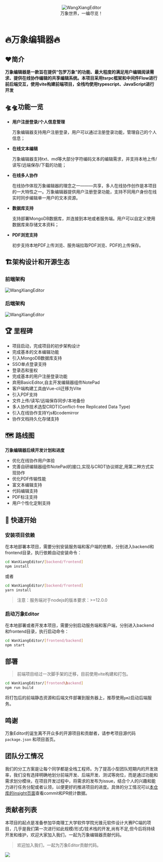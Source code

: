 <p align="center">
<img alt="WangXiangEditor" src="frontend/public/WangXiang Editor_transparent.png">
<br>
万象世界，一编尽览！
<br><br>
</p>

<p align="center">
<!-- <a href="README.md">English</a> -->
</p>

# 🔥**万象编辑器**🔥

## ❤️**简介**

**万象编辑器是一款旨在提供“包罗万象”的功能、最大程度的满足用户编辑阅读需求、提供在线协作编辑的共享编辑系统。本项目采用tsrpc框架和中间件Flow进行前后端交互，使用vite构建前端项目，全栈均使用typescript、JavaScript进行开发**

<!-- TODO:插入优化首页后的软件成品图片 -->

## 🛸🛸**功能一览**

* **用户注册登录/个人信息管理**
    
    万象编辑器支持用户注册登录，用户可以通过注册登录功能，管理自己的个人信息；
* **在线文本编辑**
    
    万象编辑器支持txt、md等大部分字符编码文本的编辑需求，并支持本地上传/读写/远端保存/下载的功能；

* **在线多人协作**

    在线协作体现万象编辑器的理念之一———共享，多人在线协作创作是本项目的一大特性之一。万象编辑器提供用户注册登录功能，支持不同用户身份在线实时同步编辑单一用户的文本资源。

* **数据库支持**

    支持部署MongoDB数据库，并连接到本地或者服务端。用户可以自定义使用数据库来存储文本资料；

* **PDF浏览支持**

    初步支持本地PDF上传浏览、服务端拉取PDF浏览、PDF的上传保存。



<!-- * **JavaScript/CSS 代码片段**

* **Typescript支持**

* **template片段** -->

## 🏗️架构设计和开源生态
<!-- * **浏览器/服务端架构**

    万象编辑器采用**Browser/Server**架构，支持客户端与远程服务端进行文件的上传和下载。
     -->


### 前端架构
<img alt="WangXiangEditor" src="frontend/public/万象前端架构.png">

### 后端架构
<img alt="WangXiangEditor" src="frontend/public/万象后端架构.png">

## 🏆 里程碑
* 项目启动，完成项目的初步架构设计
* 完成基本的文本编辑功能
* 引入MongoDB数据库支持
* SSO单点登录支持
* 登录态和鉴权
* 完成基本的用户注册登录功能
* 弃用BasicEditor,自主开发编辑器组件NotePad
* 客户端构建工具由Vue-cli迁移为Vite
* 引入PDF支持
* 文件上传/读写/远端保存同步/本地备份
* 多人协作技术选型CRDT(Conflict-free Replicated Data Type)
* 引入在线协作支持Yjs和codemirror
* 协作文档持久化存储支持

## 🗺️ 路线图
**万象编辑器后续开发计划和进度**
* 优化在线协作用户体验
* 完善自研编辑器组件NotePad的接口,实现与CRDT协议绑定,用第二种方式实现协作
* 优化PDF传输性能
* 富文本编辑支持
* 代码编辑支持
* PDF标注支持
* 用户个性化定制支持

## 🚀 快速开始

<!-- * **安装nodejs环境**

* **安装Typescript环境**

* **本地安装编辑器** -->


### **安装项目依赖**
在本地部署本项目，需要分别安装服务端和客户端的依赖，分别进入backend和frontend目录，执行依赖自动安装命令：
```bash
cd WanXiangEditor/[backend/frontend]
npm install
```
或者
```bash
cd WanXiangEditor/[backend/frontend]
yarn install
```
> 注意：服务端对于nodejs的版本要求：>=12.0.0

### **启动万象Editor**

在本地部署或者开发本项目，需要分别启动服务端和客户端，分别进入backend和frontend目录，执行启动命令：
```bash
cd WanXiangEditor/[frontend/backend]
npm start
```
## 部署
> 前端项目经过一次脚手架的迁移，目前使用vite构建和打包。

```bash
cd WanXiangEditor/[frontend\backend]
npm run build
```
将打包后的前端静态资源和后端文件部署到服务器上，推荐使用`pm2`启动后端服务。
## 鸣谢
万象Editor的诞生离不开众多的开源项目和贡献者，请参考项目源代码 `package.json` 和项目首页。

## 团队分工情况
我们的分工方案是让每个同学都是全栈工程师。为了提高小型团队短期内的开发效率，我们没有选择明确地划分前端开发、后端开发、测试等岗位，而是通过功能和需求划分模块，在项目开发过程中，将需求的发布为issue，结合个人的兴趣和能力进行任务分配或者认领，以便更好的推进项目的进度。具体的分工情况可以[本仓库的insight页面](https://github.com/val213/WanXiangEditor/pulse)查看commit和PR统计数据。
## 贡献者列表
本项目的起点是准备参加华南理工大学软件学院光锥元软件设计大赛PC端的项目，几乎是我们第一次进行如此规模/形式/技术栈的开发,尚有不足,但今后将持续开发和维护，欢迎大家加入我们，一起为万象编辑器贡献代码。
>欢迎加入我们，一起为万象Editor贡献代码。


<a href="https://github.com/val213/WanXiangEdito/graphs/contributors">
  <img src="https://contrib.rocks/image?repo=val213/WanXiangEditor" />
</a>
